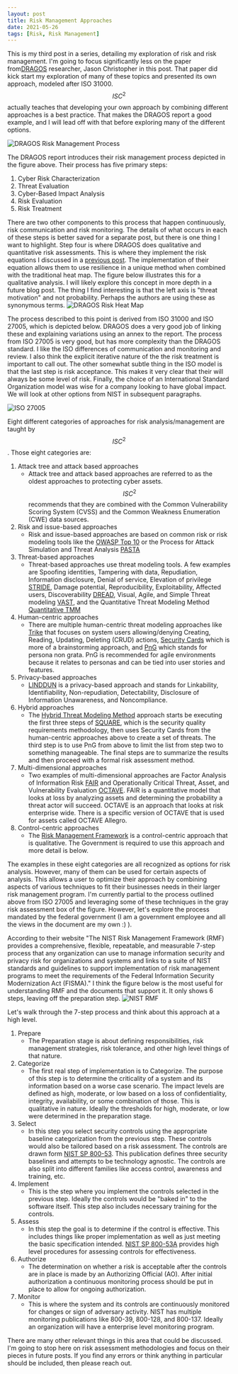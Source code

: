 ```yaml
---
layout: post
title: Risk Management Approaches
date: 2021-05-26 
tags: [Risk, Risk Management]
---
```


This is my third post in a series, detailing my exploration of risk and risk management. I'm going to focus significantly less on the paper from[DRAGOS](https://www.dragos.com/) researcher, Jason Christopher in this post. That paper did kick start my exploration of many of these topics and presented its own approach, modeled after ISO 31000. $$ISC^2$$ actually teaches that developing your own approach by combining different approaches is a best practice. That makes the DRAGOS report a good example, and I will lead off with that before exploring many of the different options.

  
![DRAGOS Risk Management Process](https://raw.githubusercontent.com/RWB02/RWB02.github.io/master/images/DRAGOSRisk.png)

The DRAGOS report introduces their risk management process depicted in the figure above. Their process has five primary steps:
1. Cyber Risk Characterization
2. Threat Evaluation
3. Cyber-Based Impact Analysis
4. Risk Evaluation 
5. Risk Treatment 

There are two other components to this process that happen continuously, risk communication and risk monitoring. The details of what occurs in each of these steps is better saved for a separate post, but there is one thing I want to highlight. Step four is where DRAGOS does qualitative and quantitative risk assessments. This is where they implement the risk equations I discussed in a [previous post](https://rwb02.github.io/Risk/). The implementation of their equation allows them to use resilience in a unique method when combined with the traditional heat map. The figure below illustrates this for a qualitative analysis. I will likely explore this concept in more depth in a future blog post. The thing I find interesting is that the left axis is "threat motivation" and not probability. Perhaps the authors are using these as synonymous terms. 
![DRAGOS Risk Heat Map](https://raw.githubusercontent.com/RWB02/RWB02.github.io/master/images/HeatMapRisk.png)

The process described to this point is derived from ISO 31000 and ISO 27005, which is depicted below. DRAGOS does a very good job of linking these and explaining variations using an annex to the report. The process from ISO 27005 is very good, but has more complexity than the DRAGOS standard. I like the ISO differences of communication and monitoring and review. I also think the explicit iterative nature of the the risk treatment is important to call out. The other somewhat subtle thing in the ISO model is that the last step is risk acceptance. This makes it very clear that their will always be some level of risk. Finally, the choice of an International Standard Organization model was wise for a company looking to have global impact. We will look at other options from NIST in subsequent paragraphs.  

![ISO 27005](https://raw.githubusercontent.com/RWB02/RWB02.github.io/master/images/ISO27005.png)

 Eight different categories of approaches for risk analysis/management are taught by $$ISC^2$$. Those eight categories are:

1. Attack tree and attack based approaches
   - Attack tree and attack based approaches are referred to as the oldest approaches to protecting cyber assets. $$ISC^2$$ recommends that they are combined with the Common Vulnerability Scoring System (CVSS) and the Common Weakness Enumeration (CWE) data sources. 
2. Risk and issue-based approaches
   - Risk and issue-based approaches are based on common risk or risk modeling tools like the [OWASP Top 10](https://owasp.org/www-project-top-ten/) or  the Process for Attack Simulation and Threat Analysis [PASTA](https://insights.sei.cmu.edu/blog/threat-modeling-12-available-methods/)
3. Threat-based approaches
   - Threat-based approaches use threat modeling tools. A few examples are Spoofing identities, Tampering with data, Repudiation, Information disclosure, Denial of service, Elevation of privilege [STRIDE](https://insights.sei.cmu.edu/blog/threat-modeling-12-available-methods/), Damage potential, Reproducibility, Exploitability, Affected users, Discoverability [DREAD](https://resources.infosecinstitute.com/topic/qualitative-risk-analysis-dread-model/), Visual, Agile, and Simple Threat modeling [VAST](https://threatmodeler.com/threat-modeling-methodologies-vast/), and the Quantitative Threat Modeling Method [Quantitative TMM](https://insights.sei.cmu.edu/blog/evaluating-threat-modeling-methods-for-cyber-physical-systems/)
4. Human-centric approaches 
   - There are multiple human-centric threat modeling approaches like [Trike](http://www.octotrike.org/) that focuses on system users allowing/denying Creating, Reading, Updating, Deleting (CRUD) actions, [Security Cards](https://insights.sei.cmu.edu/blog/threat-modeling-12-available-methods/) which is more of a brainstorming approach, and [PnG](https://insights.sei.cmu.edu/blog/threat-modeling-12-available-methods/) which stands for persona non grata. PnG is recommended for agile environments because it relates to personas and can be tied into user stories and features. 
5. Privacy-based approaches 
   - [LINDDUN](https://www.linddun.org/) is a privacy-based approach and stands for Linkability, Identifiability, Non-repudiation, Detectability, Disclosure of Information Unawareness, and Noncompliance.
6. Hybrid approaches
   - The [Hybrid Threat Modeling Method](https://insights.sei.cmu.edu/blog/the-hybrid-threat-modeling-method/) approach starts be executing the first three steps of [SQUARE](https://resources.sei.cmu.edu/library/asset-view.cfm?assetid=7657), which is the security quality requirements methodology, then uses Security Cards from the human-centric approaches above to create a set of threats. The third step is to use PnG from above to limit the list from step two to something manageable. The final steps are to summarize the results and then proceed with a formal risk assessment method. 
7. Multi-dimensional approaches
   - Two examples of multi-dimensional approaches are Factor Analysis of Information Risk [FAIR](https://www.fairinstitute.org/what-is-fair) and Operationally Critical Threat, Asset, and Vulnerability Evaluation [OCTAVE](https://blog.eccouncil.org/octave-threat-modeling-all-you-need-to-know/). FAIR is a quantitative model that looks at loss by analyzing assets and determining the probability a threat actor will succeed. OCTAVE is an approach that looks at risk enterprise wide. There is a specific version of OCTAVE that is used for assets called OCTAVE Allegro. 
8. Control-centric approaches 
   - The [Risk Management Framework](https://csrc.nist.gov/Projects/risk-management) is a control-centric approach that is qualitative. The Government is required to use this approach and more detail is below. 

The examples in these eight categories are all recognized as options for risk analysis. However, many of them can be used for certain aspects of analysis. This allows a user to optimize their approach by combining aspects of various techniques to fit their businesses needs in their larger risk management program. I'm currently partial to the process outlined above from ISO 27005 and leveraging some of these techniques in the gray risk assessment box of the figure. However, let's explore the process mandated by the federal government (I am a government employee and all the views in the document are my own :) ).

According to their website "The NIST Risk Management Framework (RMF) provides a comprehensive, flexible, repeatable, and measurable 7-step process that any organization can use to manage information security and privacy risk for organizations and systems and links to a suite of NIST standards and guidelines to support implementation of risk management programs to meet the requirements of the Federal Information Security Modernization Act (FISMA)." I think the figure below is the most useful for understanding RMF and the documents that support it. It only shows 6 steps, leaving off the preparation step. 
![NIST RMF](https://raw.githubusercontent.com/RWB02/RWB02.github.io/master/images/NISTRMF.png)

Let's walk through the 7-step process and think about this approach at a high level. 
1. Prepare
   - The Preparation stage is about defining responsibilities, risk management strategies, risk tolerance, and other high level things of that nature.
2. Categorize
   - The first real step of implementation is to Categorize. The purpose of this step is to determine the criticality of a system and its information based on a worse case scenario. The impact levels are defined as high, moderate, or low based on a loss of confidentiality, integrity, availability, or some combination of those. This is qualitative in nature. Ideally the thresholds for high, moderate, or low were determined in the preparation stage.
3. Select
   - In this step you select security controls using the appropriate baseline categorization from the previous step. These controls would also be tailored based on a risk assessment. The controls are drawn form [NIST SP 800-53](https://csrc.nist.gov/publications/detail/sp/800-53/rev-5/final). This publication defines three security baselines and attempts to be technology agnostic. The controls are also split into different families like access control, awareness and training, etc. 
4. Implement 
   - This is the step where you implement the controls selected in the previous step. Ideally the controls would be "baked in" to the software itself. This step also includes necessary training for the controls. 
5. Assess
   - In this step the goal is to determine if the control is effective. This includes things like proper implementation as well as just meeting the basic specification intended. [NIST SP 800-53A](https://csrc.nist.gov/publications/detail/sp/800-53a/rev-4/final) provides high level procedures for assessing controls for effectiveness. 
6. Authorize
   - The determination on whether a risk is acceptable after the controls are in place is made by an Authorizing Official (AO). After initial authorization a continuous monitoring process should be put in place to allow for ongoing authorization. 
7. Monitor
   - This is where the system and its controls are continuously monitored for changes or sign of adversary activity. NIST has multiple monitoring publications like 800-39, 800-128, and 800-137. Ideally an organization will have a enterprise level monitoring program. 

There are many other relevant things in this area that could be discussed. I'm going to stop here on risk assessment methodologies and focus on their pieces in future posts. If you find any errors or think anything in particular should be included, then please reach out.


